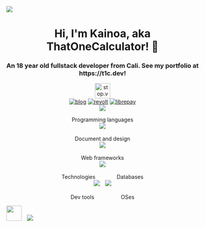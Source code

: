![](https://hit.yhype.me/github/profile?user_id=44733677)
<a rel="me" href="https://voring.me/@thatonecalculator"></a>
<h1 align="center">Hi, I'm Kainoa, aka ThatOneCalculator! 👋</h1>
<h3 align="center">An 18 year old fullstack developer from Cali. See my portfolio at https://t1c.dev!</h3>
<p align="center">
   <a align="center" rel="me" href="https://stop.voring.me/@thatonecalculator">
   <img src="https://custom-icon-badges.herokuapp.com/badge/follow_on-misskey-acea31?logoColor=acea31&style=for-the-badge&logo=misskey" alt="stop.voring.me (misskey)" height="40px"/>
   <br>
   </a>
   <a align="center" href="https://blog.t1c.dev/" target="blank"><img src="https://shields.io/badge/read_my-blog-EEE?logo=write.as&logoColor=EEE&style=for-the-badge" alt="blog"/></a>
   <a align="center" href="https://app.revolt.chat/invite/3jE9DgmF" target="blank"><img src="https://custom-icon-badges.herokuapp.com/badge/join_my-revolt-FC4454?logo=revoltchat&logoColor=FC4454&style=for-the-badge" alt="revolt"/></a>
   <a align="center" href="https://liberapay.com/ThatOneCalculator/donate" target="blank"><img src="https://shields.io/badge/donate_with-liberapay-F6C915?logo=liberapay&style=for-the-badge" alt="librepay"/></a><br>
   <a href="https://hits.seeyoufarm.com">
   <img src="https://hits.seeyoufarm.com/api/count/incr/badge.svg?url=https%3A%2F%2Fgithub.com%2Fthatonecalculator%2Fhit-counter&count_bg=%2379C83D&title_bg=%23555555&icon=&icon_color=%23E7E7E7&title=Profile%20views%20since%20Jan%2026%202022&edge_flat=true"/>
   </a>
<p align="center">
   Programming languages<br>
   <img src="https://skillicons.dev/icons?i=aiscript,bash,c,haxe,java,js,nodejs,py,r,rust,solidity,ts&perline=6"/><br><br>
   Document and design<br>
   <img src="https://skillicons.dev/icons?i=css,html,figma,latex,md,sass,svg&perline=13"/><br><br>
   Web frameworks<br>
   <img src="https://skillicons.dev/icons?i=jquery,nextjs,react,remix,svelte&perline=13"/><br><br>
   Technologies&emsp;&emsp;&emsp;&emsp;Databases<br>
   <img src="https://skillicons.dev/icons?i=activitypub,discord,bots,unreal&perline=13"/>&emsp;<img src="https://skillicons.dev/icons?i=mongo,redis,prisma,postgres&perline=13"/><br><br>
   Dev tools&emsp;&emsp;&emsp;&emsp;&emsp;OSes<br>
   <p>
   <img src="https://skillicons.dev/icons?i=git,vscode,vim&perline=13" height="40rem"/>&emsp;<img src="https://skillicons.dev/icons?i=linux,bsd,plan9&perline=13"/>
      </p>
</p>
</p>
<!--
   <a href="https://github.com/thatonecalculator?tab=repositories">
     <img src="http://ghmetrics.voring.me/thatonecalculator?template=classic&isocalendar=1&languages=1&reactions=1&people=1&stargazers=1&activity=1&achievements=1&discussions=1&lines=1&traffic=1&pagespeed=1&repositories=1&repositories=100&repositories.batch=100&repositories.forks=false&repositories.affiliations=owner&isocalendar.duration=full-year&languages.ignored=c%2C%20haxe%2C%20cpp%2C%20c%2B%2B&languages.limit=8&languages.threshold=0%25&languages.colors=github&languages.sections=most-used&languages.indepth=false&languages.analysis.timeout=15&languages.categories=markup%2C%20programming&languages.recent.categories=markup%2C%20programming&languages.recent.load=300&languages.recent.days=14&reactions.limit=200&reactions.limit.issues=100&reactions.limit.discussions=100&reactions.limit.discussions.comments=100&reactions.days=0&reactions.display=absolute&people.limit=24&people.identicons=false&people.size=28&people.types=followers%2C%20following&people.shuffle=false&stargazers.charts.type=classic&activity.limit=5&activity.load=300&activity.days=14&activity.visibility=all&activity.timestamps=false&activity.filter=all&achievements.threshold=C&achievements.secrets=true&achievements.display=detailed&achievements.limit=0&achievements.ignored=helper%2C%20explorer&discussions.categories=true&discussions.categories.limit=0&repositories.featured=ThatOneCalculator%2FAmong-Us-Dumpy-Gif-Maker%2C%20ThatOneCalculator%2FDiscordRPCMaker%2C%20%20rose-pine%2Frose-pine-theme%2C%20ThatOneCalculator%2FNerdFetch%2C%20ThatOneCalculator%2Fbspwm-dotfiles&pagespeed.url=.user.website&pagespeed.detailed=false&pagespeed.screenshot=false&config.timezone=America%2FLos_Angeles&config.twemoji=true)](https://github.com/ThatOneCalculator?tab=repositories">
   </a> -->

